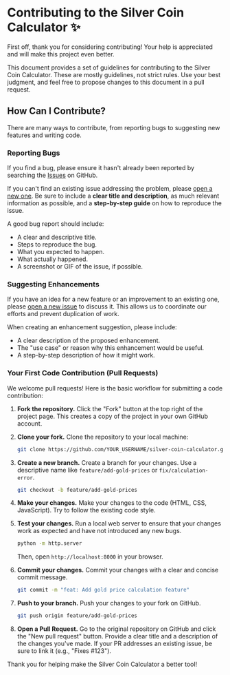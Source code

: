 # Contributing to the Silver Coin Calculator ✨

First off, thank you for considering contributing! Your help is appreciated and will make this project even better.

This document provides a set of guidelines for contributing to the Silver Coin Calculator. These are mostly guidelines, not strict rules. Use your best judgment, and feel free to propose changes to this document in a pull request.

## How Can I Contribute?

There are many ways to contribute, from reporting bugs to suggesting new features and writing code.

### Reporting Bugs

If you find a bug, please ensure it hasn't already been reported by searching the [Issues][issues-url] on GitHub.

If you can't find an existing issue addressing the problem, please [open a new one][new-issue-url]. Be sure to include a **clear title and description**, as much relevant information as possible, and a **step-by-step guide** on how to reproduce the issue.

A good bug report should include:
- A clear and descriptive title.
- Steps to reproduce the bug.
- What you expected to happen.
- What actually happened.
- A screenshot or GIF of the issue, if possible.

### Suggesting Enhancements

If you have an idea for a new feature or an improvement to an existing one, please [open a new issue][new-issue-url] to discuss it. This allows us to coordinate our efforts and prevent duplication of work.

When creating an enhancement suggestion, please include:
- A clear description of the proposed enhancement.
- The "use case" or reason why this enhancement would be useful.
- A step-by-step description of how it might work.

### Your First Code Contribution (Pull Requests)

We welcome pull requests! Here is the basic workflow for submitting a code contribution:

1.  **Fork the repository.**
    Click the "Fork" button at the top right of the project page. This creates a copy of the project in your own GitHub account.

2.  **Clone your fork.**
    Clone the repository to your local machine:
    ```sh
    git clone https://github.com/YOUR_USERNAME/silver-coin-calculator.git
    ```

3.  **Create a new branch.**
    Create a branch for your changes. Use a descriptive name like `feature/add-gold-prices` or `fix/calculation-error`.
    ```sh
    git checkout -b feature/add-gold-prices
    ```

4.  **Make your changes.**
    Make your changes to the code (HTML, CSS, JavaScript). Try to follow the existing code style.

5.  **Test your changes.**
    Run a local web server to ensure that your changes work as expected and have not introduced any new bugs.
    ```sh
    python -m http.server
    ```
    Then, open `http://localhost:8000` in your browser.

6.  **Commit your changes.**
    Commit your changes with a clear and concise commit message.
    ```sh
    git commit -m "feat: Add gold price calculation feature"
    ```

7.  **Push to your branch.**
    Push your changes to your fork on GitHub.
    ```sh
    git push origin feature/add-gold-prices
    ```

8.  **Open a Pull Request.**
    Go to the original repository on GitHub and click the "New pull request" button. Provide a clear title and a description of the changes you've made. If your PR addresses an existing issue, be sure to link it (e.g., "Fixes #123").

Thank you for helping make the Silver Coin Calculator a better tool!

[issues-url]: [https://github.com/giannakopoulosj/giannakopoulosj.github.io]/issues
[new-issue-url]: [https://github.com/giannakopoulosj/giannakopoulosj.github.io]/issues/new/choose
